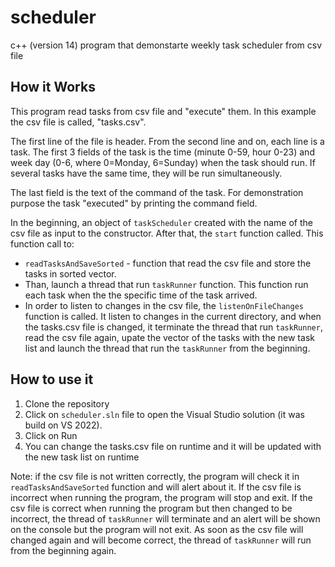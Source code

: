 # scheduler
c++ (version 14) program that demonstarte weekly task scheduler from csv file

## How it Works
This program read tasks from csv file and "execute" them. In this example the csv file is called, "tasks.csv".

The first line of the file is header. From the second line and on, each line is a task. The first 3 fields of the task is the time (minute 0-59, hour 0-23) and week day (0-6, where 0=Monday, 6=Sunday) when the task should run. If several tasks have the same time, they will be run simultaneously.

The last field is the text of the command of the task. For demonstration purpose the task "executed" by printing the command field.

In the beginning, an object of `taskScheduler` created with the name of the csv file as input to the constructor. After that, the `start` function called. This function call to:
* `readTasksAndSaveSorted` - function that read the csv file and store the tasks in sorted vector.
* Than, launch a thread that run `taskRunner` function. This function run each task when the the specific time of the task arrived.
* In order to listen to changes in the csv file, the `listenOnFileChanges` function is called. It listen to changes in the current directory, and when the tasks.csv file is changed, it terminate the thread that run `taskRunner`, read the csv file again, upate the vector of the tasks with the new task list and launch the thread that run the `taskRunner` from the beginning.

## How to use it
1. Clone the repository
2. Click on `scheduler.sln` file to open the Visual Studio solution (it was build on VS 2022).
3. Click on Run
4. You can change the tasks.csv file on runtime and it will be updated with the new task list on runtime

Note: if the csv file is not written correctly, the program will check it in `readTasksAndSaveSorted` function and will alert about it. If the csv file is incorrect when running the program, the program will stop and exit. If the csv file is correct when running the program but then changed to be incorrect, the thread of `taskRunner` will terminate and an alert will be shown on the console but the program will not exit. As soon as the csv file will changed again and will become correct, the thread of `taskRunner` will run from the beginning again.
